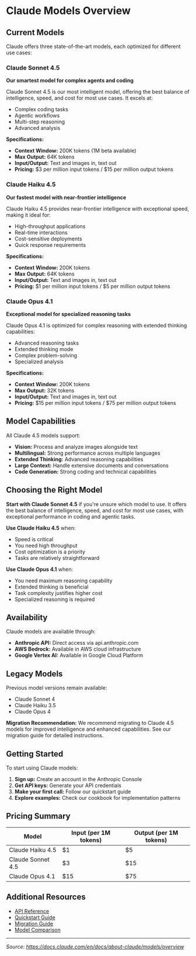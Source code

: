 # Claude Models Overview

## Current Models

Claude offers three state-of-the-art models, each optimized for different use cases:

### Claude Sonnet 4.5
**Our smartest model for complex agents and coding**

Claude Sonnet 4.5 is our most intelligent model, offering the best balance of intelligence, speed, and cost for most use cases. It excels at:
- Complex coding tasks
- Agentic workflows
- Multi-step reasoning
- Advanced analysis

**Specifications:**
- **Context Window:** 200K tokens (1M beta available)
- **Max Output:** 64K tokens
- **Input/Output:** Text and images in, text out
- **Pricing:** $3 per million input tokens / $15 per million output tokens

### Claude Haiku 4.5
**Our fastest model with near-frontier intelligence**

Claude Haiku 4.5 provides near-frontier intelligence with exceptional speed, making it ideal for:
- High-throughput applications
- Real-time interactions
- Cost-sensitive deployments
- Quick response requirements

**Specifications:**
- **Context Window:** 200K tokens
- **Max Output:** 64K tokens
- **Input/Output:** Text and images in, text out
- **Pricing:** $1 per million input tokens / $5 per million output tokens

### Claude Opus 4.1
**Exceptional model for specialized reasoning tasks**

Claude Opus 4.1 is optimized for complex reasoning with extended thinking capabilities:
- Advanced reasoning tasks
- Extended thinking mode
- Complex problem-solving
- Specialized analysis

**Specifications:**
- **Context Window:** 200K tokens
- **Max Output:** 32K tokens
- **Input/Output:** Text and images in, text out
- **Pricing:** $15 per million input tokens / $75 per million output tokens

## Model Capabilities

All Claude 4.5 models support:
- **Vision:** Process and analyze images alongside text
- **Multilingual:** Strong performance across multiple languages
- **Extended Thinking:** Advanced reasoning capabilities
- **Large Context:** Handle extensive documents and conversations
- **Code Generation:** Strong coding and technical capabilities

## Choosing the Right Model

**Start with Claude Sonnet 4.5** if you're unsure which model to use. It offers the best balance of intelligence, speed, and cost for most use cases, with exceptional performance in coding and agentic tasks.

**Use Claude Haiku 4.5** when:
- Speed is critical
- You need high throughput
- Cost optimization is a priority
- Tasks are relatively straightforward

**Use Claude Opus 4.1** when:
- You need maximum reasoning capability
- Extended thinking is beneficial
- Task complexity justifies higher cost
- Specialized reasoning is required

## Availability

Claude models are available through:
- **Anthropic API:** Direct access via api.anthropic.com
- **AWS Bedrock:** Available in AWS cloud infrastructure
- **Google Vertex AI:** Available in Google Cloud Platform

## Legacy Models

Previous model versions remain available:
- Claude Sonnet 4
- Claude Haiku 3.5
- Claude Opus 4

**Migration Recommendation:** We recommend migrating to Claude 4.5 models for improved intelligence and enhanced capabilities. See our migration guide for detailed instructions.

## Getting Started

To start using Claude models:

1. **Sign up:** Create an account in the Anthropic Console
2. **Get API keys:** Generate your API credentials
3. **Make your first call:** Follow our quickstart guide
4. **Explore examples:** Check our cookbook for implementation patterns

## Pricing Summary

| Model | Input (per 1M tokens) | Output (per 1M tokens) |
|-------|----------------------|------------------------|
| Claude Haiku 4.5 | $1 | $5 |
| Claude Sonnet 4.5 | $3 | $15 |
| Claude Opus 4.1 | $15 | $75 |

## Additional Resources

- [API Reference](https://docs.anthropic.com/en/api)
- [Quickstart Guide](https://docs.anthropic.com/en/docs/quickstart)
- [Migration Guide](https://docs.anthropic.com/en/docs/about-claude/models/migrate)
- [Model Comparison](https://docs.anthropic.com/en/docs/about-claude/models/comparison)

---

*Source: https://docs.claude.com/en/docs/about-claude/models/overview*
